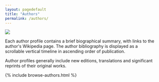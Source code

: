 ```yaml
---
layout: pagedefault
title: "Authors"
permalink: /authors/
---
```


<div class="wordcloud">
	<img src="{{ site.baseurl }}/assets/img/bannerauthors.png"></div>
<div>
</div>
        
Each author profile contains a brief biographical summary, with links to the author's Wikipedia page. The author bibliography is displayed as a scrollable vertical timeline in ascending order of publication.

Author profiles generally include new editions, translations and significant reprints of their original works.

<div class="authors">
{% include browse-authors.html %}
</div>
